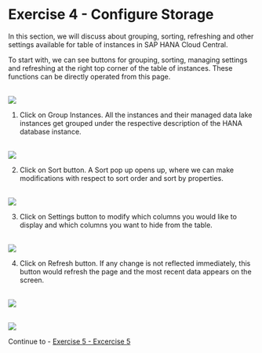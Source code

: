 # Exercise 4 - Configure Storage

In this section, we will discuss about grouping, sorting, refreshing and other settings available for table of instances in SAP HANA Cloud Central.
 
To start with, we can see buttons for grouping, sorting, managing settings and refreshing at the right top corner of the table of instances. These functions can be directly operated from this page.

<br>![](/exercises/ex_4/images/1.png)

1. Click on Group Instances. All the instances and their managed data lake instances get grouped under the respective description of the HANA database instance.

<br>![](/exercises/ex_4/images/2.png)

2. Click on Sort button. A Sort pop up opens up, where we can make modifications with respect to sort order and sort by properties.

<br>![](/exercises/ex_4/images/3.png)

3. Click on Settings button to modify which columns you would like to display and which columns you want to hide from the table.

<br>![](/exercises/ex_4/images/4.png)

4. Click on Refresh button. If any change is not reflected immediately, this button would refresh the page and the most recent data appears on the screen.

<br>![](/exercises/ex_4/images/5.png)

<br>![](/exercises/ex_4/images/6.png)

Continue to - [Exercise 5 - Excercise 5 ](../ex_5/README.md)
